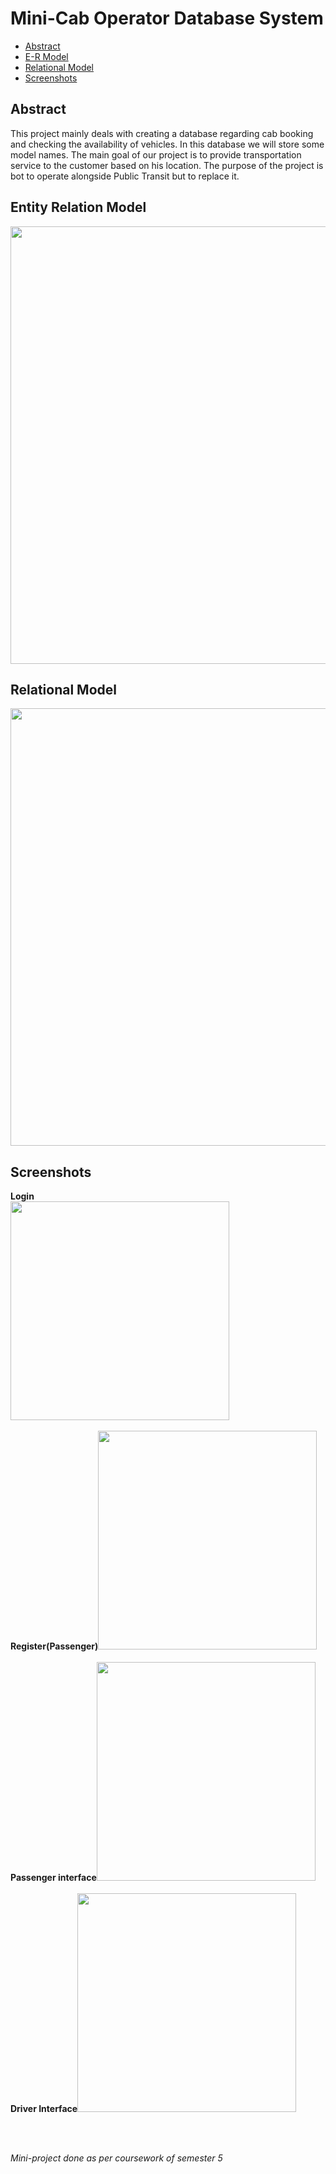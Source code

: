 # Mini-Cab Operator Database System

 - [Abstract](#abstract)
 - [E-R Model](#entity-relation-model)
 - [Relational Model](#relational-model)
 - [Screenshots](#screenshots)


## Abstract

This project mainly deals with creating a database regarding cab booking and checking the availability of vehicles. In this database we will store some model names. The main goal of our project is to provide transportation service to the customer based on his location. The purpose of the project is bot to operate alongside Public Transit but to replace it.


## Entity Relation Model

<img src = "https://github.com/SrijanReddy/Mini-Cab-Operator/Entity-Relational Model.jpg?raw=true" width = 700>


## Relational Model

<img src = "https://github.com/SrijanReddy/Mini-Cab-Operator/RelationalModel.png?raw=true" width = 700>


## Screenshots

<p><b>Login</b>
  <br><img src = "https://github.com/SrijanReddy/Mini-Cab-Operator/blob/master/ScreenShots/login.jpg?raw=true" height=350>
  <br><br>
  <b>Register(Passenger)</b><img src = "https://github.com/SrijanReddy/Mini-Cab-Operator/blob/master/ScreenShots/register.jpg?raw=true" height=350><br><br>
  <b>Passenger interface</b><img src = "https://github.com/SrijanReddy/Mini-Cab-Operator/blob/master/ScreenShots/passenger.jpg?raw=true" height=350><br><br>
  <b>Driver Interface</b><img src = "https://github.com/SrijanReddy/Mini-Cab-Operator/blob/master/ScreenShots/driver.jpg?raw=true" height=350>
</p><br><br>


<i>Mini-project done as per coursework of semester 5</i></p>
